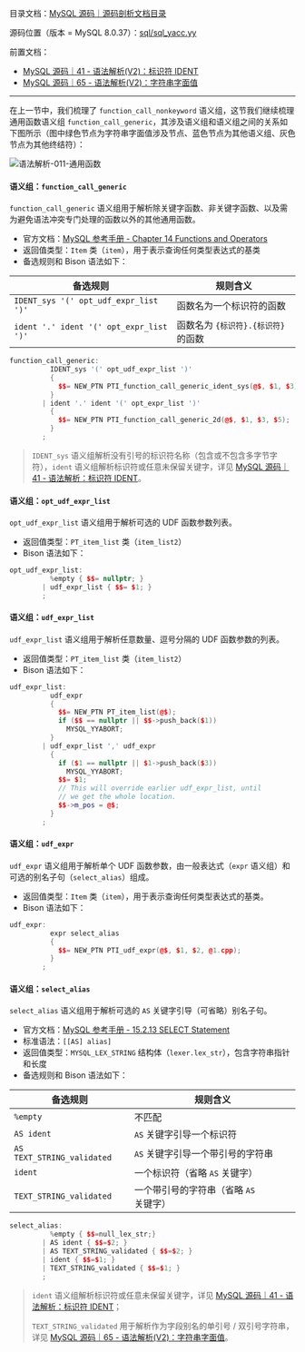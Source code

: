 目录文档：[MySQL 源码｜源码剖析文档目录](https://zhuanlan.zhihu.com/p/714761054)

源码位置（版本 = MySQL 8.0.37）：[sql/sql_yacc.yy](https://github.com/mysql/mysql-server/blob/trunk/sql/sql_yacc.yy)

前置文档：

- [MySQL 源码｜41 - 语法解析(V2)：标识符 IDENT](https://zhuanlan.zhihu.com/p/714782314)
- [MySQL 源码｜65 - 语法解析(V2)：字符串字面值](https://zhuanlan.zhihu.com/p/717934287)

---

在上一节中，我们梳理了 `function_call_nonkeyword` 语义组，这节我们继续梳理通用函数语义组 `function_call_generic`，其涉及语义组和语义组之间的关系如下图所示（图中绿色节点为字符串字面值涉及节点、蓝色节点为其他语义组、灰色节点为其他终结符）：

![语法解析-011-通用函数](C:\blog\graph\MySQL源码剖析\语法解析-011-通用函数.png)

#### 语义组：`function_call_generic`

`function_call_generic` 语义组用于解析除关键字函数、非关键字函数、以及需为避免语法冲突专门处理的函数以外的其他通用函数。

- 官方文档：[MySQL 参考手册 - Chapter 14 Functions and Operators](https://dev.mysql.com/doc/refman/8.0/en/functions.html)
- 返回值类型：`Item` 类（`item`），用于表示查询任何类型表达式的基类
- 备选规则和 Bison 语法如下：

| 备选规则                                | 规则含义                            |
| --------------------------------------- | ----------------------------------- |
| `IDENT_sys '(' opt_udf_expr_list ')'`   | 函数名为一个标识符的函数            |
| `ident '.' ident '(' opt_expr_list ')'` | 函数名为 `{标识符}.{标识符}` 的函数 |

```C++
function_call_generic:
          IDENT_sys '(' opt_udf_expr_list ')'
          {
            $$= NEW_PTN PTI_function_call_generic_ident_sys(@$, $1, $3);
          }
        | ident '.' ident '(' opt_expr_list ')'
          {
            $$= NEW_PTN PTI_function_call_generic_2d(@$, $1, $3, $5);
          }
        ;
```

> `IDENT_sys` 语义组解析没有引号的标识符名称（包含或不包含多字节字符），`ident` 语义组解析标识符或任意未保留关键字，详见 [MySQL 源码｜41 - 语法解析：标识符 IDENT](https://zhuanlan.zhihu.com/p/714782314)。

#### 语义组：`opt_udf_expr_list`

`opt_udf_expr_list` 语义组用于解析可选的 UDF 函数参数列表。

- 返回值类型：`PT_item_list` 类（`item_list2`）
- Bison 语法如下：

```C++
opt_udf_expr_list:
          %empty { $$= nullptr; }
        | udf_expr_list { $$= $1; }
        ;
```

#### 语义组：`udf_expr_list`

`udf_expr_list` 语义组用于解析任意数量、逗号分隔的 UDF 函数参数的列表。

- 返回值类型：`PT_item_list` 类（`item_list2`）
- Bison 语法如下：

```C++
udf_expr_list:
          udf_expr
          {
            $$= NEW_PTN PT_item_list(@$);
            if ($$ == nullptr || $$->push_back($1))
              MYSQL_YYABORT;
          }
        | udf_expr_list ',' udf_expr
          {
            if ($1 == nullptr || $1->push_back($3))
              MYSQL_YYABORT;
            $$= $1;
            // This will override earlier udf_expr_list, until
            // we get the whole location.
            $$->m_pos = @$;
          }
        ;
```

#### 语义组：`udf_expr`

`udf_expr` 语义组用于解析单个 UDF 函数参数，由一般表达式（`expr` 语义组）和可选的别名子句（`select_alias`）组成。

- 返回值类型：`Item` 类（`item`），用于表示查询任何类型表达式的基类。
- Bison 语法如下：

```C++
udf_expr:
          expr select_alias
          {
            $$= NEW_PTN PTI_udf_expr(@$, $1, $2, @1.cpp);
          }
        ;
```

#### 语义组：`select_alias`

`select_alias` 语义组用于解析可选的 `AS` 关键字引导（可省略）别名子句。

- 官方文档：[MySQL 参考手册 - 15.2.13 SELECT Statement](https://dev.mysql.com/doc/refman/8.0/en/select.html)
- 标准语法：`[[AS] alias]`
- 返回值类型：`MYSQL_LEX_STRING` 结构体（`lexer.lex_str`），包含字符串指针和长度
- 备选规则和 Bison 语法如下：

| 备选规则                   | 规则含义                               |
| -------------------------- | -------------------------------------- |
| `%empty`                   | 不匹配                                 |
| `AS ident`                 | `AS` 关键字引导一个标识符              |
| `AS TEXT_STRING_validated` | `AS` 关键字引导一个带引号的字符串      |
| `ident`                    | 一个标识符（省略 `AS` 关键字）         |
| `TEXT_STRING_validated`    | 一个带引号的字符串（省略 `AS` 关键字） |

```C++
select_alias:
          %empty { $$=null_lex_str;}
        | AS ident { $$=$2; }
        | AS TEXT_STRING_validated { $$=$2; }
        | ident { $$=$1; }
        | TEXT_STRING_validated { $$=$1; }
        ;
```

> `ident` 语义组解析标识符或任意未保留关键字，详见 [MySQL 源码｜41 - 语法解析：标识符 IDENT](https://zhuanlan.zhihu.com/p/714782314)；
>
> `TEXT_STRING_validated` 用于解析作为字段别名的单引号 / 双引号字符串，详见 [MySQL 源码｜65 - 语法解析(V2)：字符串字面值](https://zhuanlan.zhihu.com/p/717934287)。

